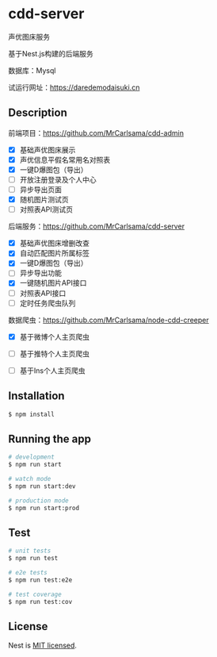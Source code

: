 # cdd-server

声优图床服务

基于Nest.js构建的后端服务

数据库：Mysql

试运行网址：https://daredemodaisuki.cn

## Description

前端项目：https://github.com/MrCarlsama/cdd-admin

- [x] 基础声优图床展示
- [x] 声优信息平假名常用名对照表
- [x] 一键D爆图包（导出）
- [ ] 开放注册登录及个人中心
- [ ] 异步导出页面
- [x] 随机图片测试页
- [ ] 对照表API测试页

后端服务：https://github.com/MrCarlsama/cdd-server

- [x] 基础声优图床增删改查
- [x] 自动匹配图片所属标签
- [x] 一键D爆图包（导出）
- [ ] 异步导出功能
- [x] 一键随机图片API接口
- [ ] 对照表API接口
- [ ] 定时任务爬虫队列

数据爬虫：https://github.com/MrCarlsama/node-cdd-creeper

- [x] 基于微博个人主页爬虫
- [ ] 基于推特个人主页爬虫
- [ ] 基于Ins个人主页爬虫


## Installation

```bash
$ npm install
```

## Running the app

```bash
# development
$ npm run start

# watch mode
$ npm run start:dev

# production mode
$ npm run start:prod
```

## Test

```bash
# unit tests
$ npm run test

# e2e tests
$ npm run test:e2e

# test coverage
$ npm run test:cov
```

## License

Nest is [MIT licensed](LICENSE).
